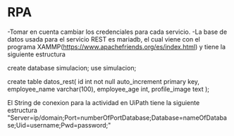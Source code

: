 # RPA

-Tomar en cuenta cambiar los credenciales para cada servicio.
-La base de datos usada para el servicio REST es mariadb, el cual viene con el programa XAMMP(https://www.apachefriends.org/es/index.html) y tiene la siguiente estructura

create database simulacion;
use simulacion;
 
create table datos_rest(
	id int not null auto_increment primary key,
	employee_name varchar(100),
	employee_age int,
	profile_image text
);

El String de conexion para la actividad en UiPath tiene la siguiente estructura
"Server=ip/domain;Port=numberOfPortDatabase;Database=nameOfDatabase;Uid=username;Pwd=password;"

